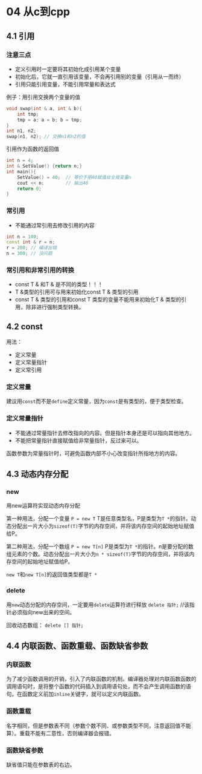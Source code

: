 # 04 从c到cpp

## 4.1 引用

### 注意三点

- 定义引用时一定要将其初始化成引用某个变量
- 初始化后，它就一直引用该变量，不会再引用别的变量（引用从一而终）
- 引用只能引用变量，不能引用常量和表达式

例子：用引用交换两个变量的值

```cpp
void swap(int & a, int & b){
    int tmp;
    tmp = a; a = b; b = tmp;
}
int n1, n2;
swap(n1, n2); // 交换n1和n2的值
```

引用作为函数的返回值

```cpp
int n = 4;
int & SetValue() {return n;}
int main(){
    SetValue() = 40;  // 等价于把40赋值给全局变量n
    cout << n;        // 输出40
    return 0;
}
```

### 常引用

- 不能通过常引用去修改引用的内容

```cpp
int n = 100;
const int & r = n;
r = 200; // 编译出错
n = 300; // 没问题
```

### 常引用和非常引用的转换

- const T & 和T & 是不同的类型！！！
- T &类型的引用可与用来初始化const T & 类型的引用
- const T & 类型的引用和const T 类型的变量不能用来初始化T & 类型的引用，除非进行强制类型转换。

## 4.2 const

用法：

- 定义常量
- 定义常量指针
- 定义常引用

### 定义常量

建议用`const`而不是`define`定义常量，因为`const`是有类型的，便于类型检查。

### 定义常量指针

- 不能通过常量指针去修改指向的内容。但是指针本身还是可以指向其他地方。
- 不能把常量指针直接赋值给非常量指针，反过来可以。

函数参数为常量指针时，可避免函数内部不小心改变指针所指地方的内容。

## 4.3 动态内存分配

### new

用new运算符实现动态内存分配

第一种用法，分配一个变量
`P = new T`
T是任意类型名，P是类型为`T *`的指针。动态分配出一片大小为`sizeof(T)`字节的内存空间，并将该内存空间的起始地址赋值给P。

第二种用法，分配一个数组
`P = new T[n]`
P是类型为`T *`的指针。n是要分配的数组元素的个数。动态分配出一片大小为`n * sizeof(T)`字节的内存空间，并将该内存空间的起始地址赋值给P。

`new T`和`new T[n]`的返回值类型都是`T *`

### delete

用`new`动态分配的内存空间，一定要用`delete`运算符进行释放
`delete 指针;`  //该指针必须指向new出来的空间。

回收动态数组：
`delete [] 指针;`

## 4.4 内联函数、函数重载、函数缺省参数

### 内联函数

为了减少函数调用的开销，引入了内联函数的机制。编译器处理对内联函数函数的调用语句时，是将整个函数的代码插入到调用语句处，而不会产生调用函数的语句。在函数定义前加`inline`关键字，就可以定义内联函数。

### 函数重载

名字相同，但是参数表不同（参数个数不同、或参数类型不同，注意返回值不能算）。重载不能有二意性，否则编译器会报错。

### 函数缺省参数

缺省值只能在参数表的右边。